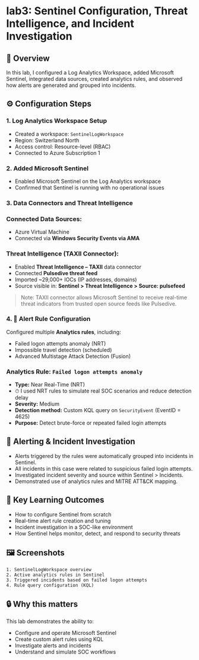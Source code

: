 # lab3: Sentinel Configuration, Threat Intelligence, and Incident Investigation

## 🧩 Overview
In this lab, I configured a Log Analytics Workspace, added Microsoft Sentinel, integrated data sources, created analytics rules, and observed how alerts are generated and grouped into incidents.

## ⚙️ Configuration Steps

### 1. Log Analytics Workspace Setup
- Created a workspace: `SentinelLogWorkspace`
- Region: Switzerland North
- Access control: Resource-level (RBAC)
- Connected to Azure Subscription 1

### 2. Added Microsoft Sentinel
- Enabled Microsoft Sentinel on the Log Analytics workspace
- Confirmed that Sentinel is running with no operational issues

### 3. Data Connectors and Threat Intelligence

### Connected Data Sources:
- Azure Virtual Machine
- Connected via **Windows Security Events via AMA**

### Threat Intelligence (TAXII Connector):
- Enabled **Threat Intelligence – TAXII** data connector
- Connected **Pulsedive threat feed**
- Imported ~29,000+ IOCs (IP addresses, domains)
- Source visible in: **Sentinel > Threat Intelligence > Source: pulsefeed**

> Note: TAXII connector allows Microsoft Sentinel to receive real-time threat indicators from trusted open source feeds like Pulsedive.

### 4. 🔔 Alert Rule Configuration

Configured multiple **Analytics rules**, including:
- Failed logon attempts anomaly (NRT)
- Impossible travel detection (scheduled)
- Advanced Multistage Attack Detection (Fusion)

### Analytics Rule: `Failed logon attempts anomaly`
- **Type:** Near Real-Time (NRT)
- ⏱ I used NRT rules to simulate real SOC scenarios and reduce detection delay
- **Severity:** Medium
- **Detection method:** Custom KQL query on `SecurityEvent` (EventID = 4625)
- **Purpose:** Detect brute-force or repeated failed login attempts

## 🚨 Alerting & Incident Investigation
- Alerts triggered by the rules were automatically grouped into incidents in Sentinel.
- All incidents in this case were related to suspicious failed login attempts.
- Investigated incident severity and source within Sentinel > Incidents.
- Demonstrated use of analytics rules and MITRE ATT&CK mapping.

## 🎯 Key Learning Outcomes
- How to configure Sentinel from scratch
- Real-time alert rule creation and tuning
- Incident investigation in a SOC-like environment
- How Sentinel helps monitor, detect, and respond to security threats

## 🖼️ Screenshots
	1. SentinelLogWorkspace overview 
	2. Active analytics rules in Sentinel 
	3. Triggered incidents based on failed logon attempts 
	4. Rule query configuration (KQL)

## 🔒 Why this matters
This lab demonstrates the ability to:
- Configure and operate Microsoft Sentinel
- Create custom alert rules using KQL
- Investigate alerts and incidents
- Understand and simulate SOC workflows




